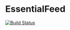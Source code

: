 # EssentialFeed

[![Build Status](https://app.travis-ci.com/VetriThiyagu/EssentialFeed.svg?token=f2zqAPxWkBCEXvopn7BL&branch=master)](https://app.travis-ci.com/VetriThiyagu/EssentialFeed)
